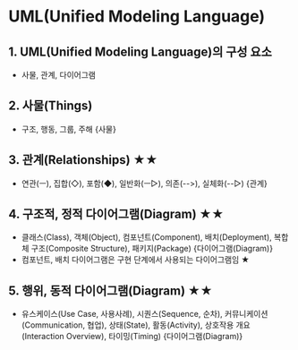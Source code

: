 # UML(Unified Modeling Language)

## 1. UML(Unified Modeling Language)의 구성 요소

- 사물, 관계, 다이어그램

## 2. 사물(Things)
- 구조, 행동, 그룹, 주해 {사물}

## 3. 관계(Relationships) ★★
- 연관(ㅡ), 집합(◇), 포함(◆), 일반화(ㅡ▷), 의존(-->), 실체화(--▷) {관계}

## 4. 구조적, 정적 다이어그램(Diagram) ★★
- 클래스(Class), 객체(Object), 컴포넌트(Component), 배치(Deployment), 
복합체 구조(Composite Structure), 패키지(Package) {다이어그램(Diagram)}
- 컴포넌트, 배치 다이어그램은 구현 단계에서 사용되는 다이어그램임 ★

## 5. 행위, 동적 다이어그램(Diagram) ★★

- 유스케이스(Use Case, 사용사례), 시퀀스(Sequence, 순차), 
커뮤니케이션(Communication, 협업), 상태(State), 활동(Activity), 
상호작용 개요(Interaction Overview), 타이밍(Timing) {다이어그램(Diagram)}

